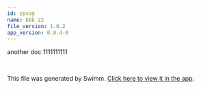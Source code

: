 ```yaml
---
id: zpvog
name: bbb 22
file_version: 1.0.2
app_version: 0.8.4-0
---
```


another doc 1111111111

<br/>

This file was generated by Swimm. [Click here to view it in the app](http://localhost:5000/repos/Z2l0aHViJTNBJTNBdDElM0ElM0FlcmFuLXN3aW1t/docs/zpvog).